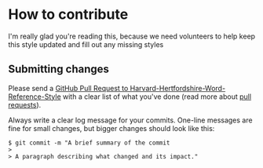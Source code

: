 # How to contribute

I'm really glad you're reading this, because we need volunteers to help keep this style updated and fill out any missing styles

## Submitting changes

Please send a [GitHub Pull Request to Harvard-Hertfordshire-Word-Reference-Style](https://github.com/cdemi/Harvard-Hertfordshire-Word-Reference-Style/pull/new/master) with a clear list of what you've done (read more about [pull requests](http://help.github.com/pull-requests/)).

Always write a clear log message for your commits. One-line messages are fine for small changes, but bigger changes should look like this:

    $ git commit -m "A brief summary of the commit
    > 
    > A paragraph describing what changed and its impact."

